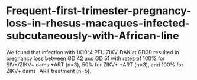 # Frequent-first-trimester-pregnancy-loss-in-rhesus-macaques-infected-subcutaneously-with-African-line
We found that infection with 1X10^4 PFU ZIKV-DAK at GD30 resulted in pregnancy loss between GD 42 and GD 51 with rates of 100% for SIV+/ZIKV+ dams +ART (n=3), 50% for ZIKV+  +ART (n=3), and 100% for ZIKV+ dams -ART treatment (n=5).
